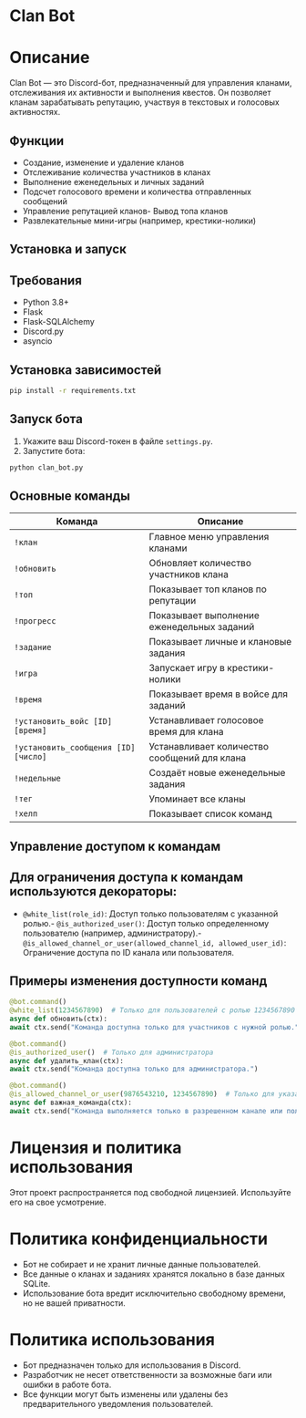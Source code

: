 # Clan Bot

# Описание

Clan Bot — это Discord-бот, предназначенный для управления кланами, отслеживания их активности и выполнения квестов. Он позволяет кланам зарабатывать репутацию, участвуя в текстовых и голосовых активностях.

## Функции

- Создание, изменение и удаление кланов
- Отслеживание количества участников в кланах
- Выполнение еженедельных и личных заданий
- Подсчет голосового времени и количества отправленных сообщений
- Управление репутацией кланов- Вывод топа кланов
- Развлекательные мини-игры (например, крестики-нолики)

## Установка и запуск

## Требования

- Python 3.8+
- Flask
- Flask-SQLAlchemy
- Discord.py
- asyncio

## Установка зависимостей

```sh
pip install -r requirements.txt
```

## Запуск бота

1. Укажите ваш Discord-токен в файле `settings.py`.
2. Запустите бота:
```sh
python clan_bot.py
```

## Основные команды

| Команда | Описание |
|---------|----------|
| `!клан` | Главное меню управления кланами |
| `!обновить` | Обновляет количество участников клана |
| `!топ` | Показывает топ кланов по репутации |
| `!прогресс` | Показывает выполнение еженедельных заданий |
| `!задание` | Показывает личные и клановые задания |
| `!игра` | Запускает игру в крестики-нолики |
| `!время` | Показывает время в войсе для заданий |
| `!установить_войс [ID] [время]` | Устанавливает голосовое время для клана |
| `!установить_сообщения [ID] [число]` | Устанавливает количество сообщений для клана |
| `!недельные` | Создаёт новые еженедельные задания |
| `!тег` | Упоминает все кланы |
| `!хелп` | Показывает список команд |

## Управление доступом к командам

## Для ограничения доступа к командам используются декораторы:

- `@white_list(role_id)`: Доступ только пользователям с указанной ролью.- `@is_authorized_user()`: Доступ только определенному пользователю (например, администратору).- `@is_allowed_channel_or_user(allowed_channel_id, allowed_user_id)`: Ограничение доступа по ID канала или пользователя.

## Примеры изменения доступности команд

```python
@bot.command()
@white_list(1234567890)  # Только для пользователей с ролью 1234567890
async def обновить(ctx):
await ctx.send("Команда доступна только для участников с нужной ролью.")

@bot.command()
@is_authorized_user()  # Только для администратора
async def удалить_клан(ctx):
await ctx.send("Команда доступна только для администратора.")

@bot.command()
@is_allowed_channel_or_user(9876543210, 1234567890)  # Только для указанного канала или пользователя
async def важная_команда(ctx):
await ctx.send("Команда выполняется только в разрешенном канале или пользователем.")
```

# Лицензия и политика использования

Этот проект распространяется под свободной лицензией. Используйте его на свое усмотрение.

# Политика конфиденциальности

- Бот не собирает и не хранит личные данные пользователей.
- Все данные о кланах и заданиях хранятся локально в базе данных SQLite.
- Использование бота вредит исключительно свободному времени, но не вашей приватности.

# Политика использования

- Бот предназначен только для использования в Discord.
- Разработчик не несет ответственности за возможные баги или ошибки в работе бота.
- Все функции могут быть изменены или удалены без предварительного уведомления пользователей.

